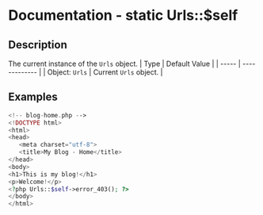 # Documentation - static Urls::$self
## Description
The current instance of the `Urls` object.
|  Type | Default Value |
| ----- | ------------- |
| Object: `Urls` |   Current `Urls` object.   |
## Examples
```PHP
<!-- blog-home.php -->
<!DOCTYPE html>
<html>
<head>
   <meta charset="utf-8">
   <title>My Blog - Home</title>
</head>
<body>
<h1>This is my blog!</h1>
<p>Welcome!</p>
<?php Urls::$self->error_403(); ?>
</body>
</html>
```
